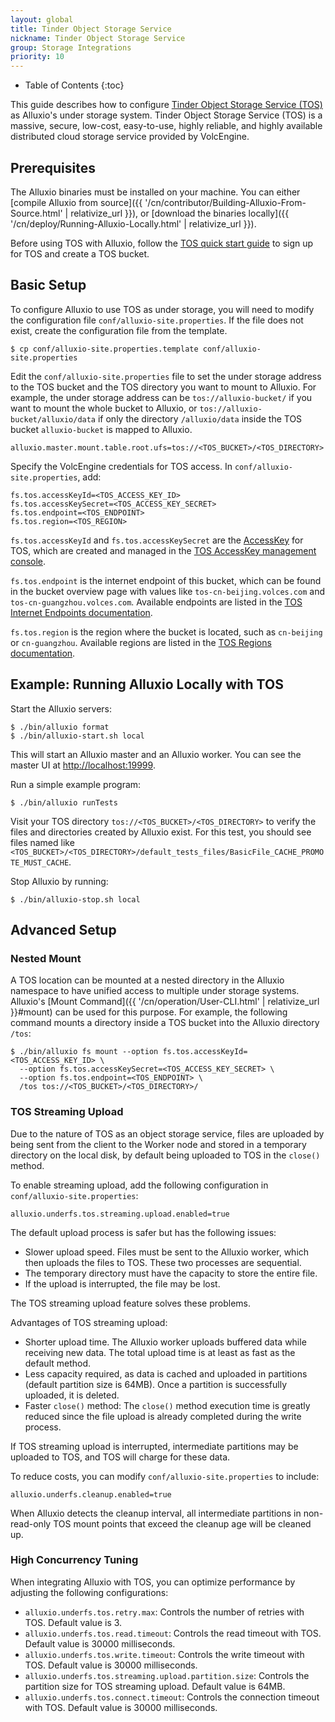 ```yaml
---
layout: global
title: Tinder Object Storage Service
nickname: Tinder Object Storage Service
group: Storage Integrations
priority: 10
---
```


* Table of Contents
  {:toc}

This guide describes how to configure [Tinder Object Storage Service (TOS)](https://www.volcengine.com/product/TOS) as Alluxio's under storage system. Tinder Object Storage Service (TOS) is a massive, secure, low-cost, easy-to-use, highly reliable, and highly available distributed cloud storage service provided by VolcEngine.

## Prerequisites

The Alluxio binaries must be installed on your machine. You can either [compile Alluxio from source]({{ '/cn/contributor/Building-Alluxio-From-Source.html' | relativize_url }}), or [download the binaries locally]({{ '/cn/deploy/Running-Alluxio-Locally.html' | relativize_url }}).

Before using TOS with Alluxio, follow the [TOS quick start guide](https://www.volcengine.com/docs/6349/74830) to sign up for TOS and create a TOS bucket.

## Basic Setup

To configure Alluxio to use TOS as under storage, you will need to modify the configuration file `conf/alluxio-site.properties`. If the file does not exist, create the configuration file from the template.

```
$ cp conf/alluxio-site.properties.template conf/alluxio-site.properties
```

Edit the `conf/alluxio-site.properties` file to set the under storage address to the TOS bucket and the TOS directory you want to mount to Alluxio. For example, the under storage address can be `tos://alluxio-bucket/` if you want to mount the whole bucket to Alluxio, or `tos://alluxio-bucket/alluxio/data` if only the directory `/alluxio/data` inside the TOS bucket `alluxio-bucket` is mapped to Alluxio.

```
alluxio.master.mount.table.root.ufs=tos://<TOS_BUCKET>/<TOS_DIRECTORY>
``` 

Specify the VolcEngine credentials for TOS access. In `conf/alluxio-site.properties`, add:

```
fs.tos.accessKeyId=<TOS_ACCESS_KEY_ID>
fs.tos.accessKeySecret=<TOS_ACCESS_KEY_SECRET>
fs.tos.endpoint=<TOS_ENDPOINT>
fs.tos.region=<TOS_REGION>
```

`fs.tos.accessKeyId` and `fs.tos.accessKeySecret` are the [AccessKey](https://www.volcengine.com/docs/6291/65568) for TOS, which are created and managed in the [TOS AccessKey management console](https://console.volcengine.com/iam/keymanage/).

`fs.tos.endpoint` is the internet endpoint of this bucket, which can be found in the bucket overview page with values like `tos-cn-beijing.volces.com` and `tos-cn-guangzhou.volces.com`. Available endpoints are listed in the [TOS Internet Endpoints documentation](https://www.volcengine.com/docs/6349/107356).

`fs.tos.region` is the region where the bucket is located, such as `cn-beijing` or `cn-guangzhou`. Available regions are listed in the [TOS Regions documentation](https://www.volcengine.com/docs/6349/107356).

## Example: Running Alluxio Locally with TOS

Start the Alluxio servers:

```console
$ ./bin/alluxio format
$ ./bin/alluxio-start.sh local
```

This will start an Alluxio master and an Alluxio worker. You can see the master UI at [http://localhost:19999](http://localhost:19999).

Run a simple example program:

```console
$ ./bin/alluxio runTests
```

Visit your TOS directory `tos://<TOS_BUCKET>/<TOS_DIRECTORY>` to verify the files and directories created by Alluxio exist. For this test, you should see files named like `<TOS_BUCKET>/<TOS_DIRECTORY>/default_tests_files/BasicFile_CACHE_PROMOTE_MUST_CACHE`.

Stop Alluxio by running:

```console
$ ./bin/alluxio-stop.sh local
```

## Advanced Setup

### Nested Mount

A TOS location can be mounted at a nested directory in the Alluxio namespace to have unified access to multiple under storage systems. Alluxio's [Mount Command]({{ '/cn/operation/User-CLI.html' | relativize_url }}#mount) can be used for this purpose. For example, the following command mounts a directory inside a TOS bucket into the Alluxio directory `/tos`:

```console
$ ./bin/alluxio fs mount --option fs.tos.accessKeyId=<TOS_ACCESS_KEY_ID> \
  --option fs.tos.accessKeySecret=<TOS_ACCESS_KEY_SECRET> \
  --option fs.tos.endpoint=<TOS_ENDPOINT> \
  /tos tos://<TOS_BUCKET>/<TOS_DIRECTORY>/
```

### TOS Streaming Upload

Due to the nature of TOS as an object storage service, files are uploaded by being sent from the client to the Worker node and stored in a temporary directory on the local disk, by default being uploaded to TOS in the `close()` method.

To enable streaming upload, add the following configuration in `conf/alluxio-site.properties`:

```
alluxio.underfs.tos.streaming.upload.enabled=true
```

The default upload process is safer but has the following issues:

- Slower upload speed. Files must be sent to the Alluxio worker, which then uploads the files to TOS. These two processes are sequential.
- The temporary directory must have the capacity to store the entire file.
- If the upload is interrupted, the file may be lost.

The TOS streaming upload feature solves these problems.

Advantages of TOS streaming upload:

- Shorter upload time. The Alluxio worker uploads buffered data while receiving new data. The total upload time is at least as fast as the default method.
- Less capacity required, as data is cached and uploaded in partitions (default partition size is 64MB). Once a partition is successfully uploaded, it is deleted.
- Faster `close()` method: The `close()` method execution time is greatly reduced since the file upload is already completed during the write process.

If TOS streaming upload is interrupted, intermediate partitions may be uploaded to TOS, and TOS will charge for these data.

To reduce costs, you can modify `conf/alluxio-site.properties` to include:

```
alluxio.underfs.cleanup.enabled=true
```

When Alluxio detects the cleanup interval, all intermediate partitions in non-read-only TOS mount points that exceed the cleanup age will be cleaned up.

### High Concurrency Tuning

When integrating Alluxio with TOS, you can optimize performance by adjusting the following configurations:

- `alluxio.underfs.tos.retry.max`: Controls the number of retries with TOS. Default value is 3.
- `alluxio.underfs.tos.read.timeout`: Controls the read timeout with TOS. Default value is 30000 milliseconds.
- `alluxio.underfs.tos.write.timeout`: Controls the write timeout with TOS. Default value is 30000 milliseconds.
- `alluxio.underfs.tos.streaming.upload.partition.size`: Controls the partition size for TOS streaming upload. Default value is 64MB.
- `alluxio.underfs.tos.connect.timeout`: Controls the connection timeout with TOS. Default value is 30000 milliseconds.
